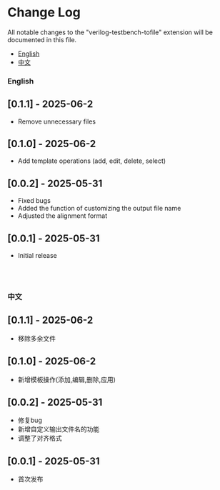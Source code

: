 # Change Log

All notable changes to the "verilog-testbench-tofile" extension will be documented in this file.

- [English](#english)
- [中文](#中文)

### English

## [0.1.1] - 2025-06-2
- Remove unnecessary files

## [0.1.0] - 2025-06-2
- Add template operations (add, edit, delete, select)

## [0.0.2] - 2025-05-31
- Fixed bugs
- Added the function of customizing the output file name
- Adjusted the alignment format

## [0.0.1] - 2025-05-31
- Initial release

<br>
<br>

### 中文

## [0.1.1] - 2025-06-2
- 移除多余文件

## [0.1.0] - 2025-06-2
- 新增模板操作(添加,编辑,删除,应用)

## [0.0.2] - 2025-05-31
- 修复bug
- 新增自定义输出文件名的功能
- 调整了对齐格式

## [0.0.1] - 2025-05-31
- 首次发布